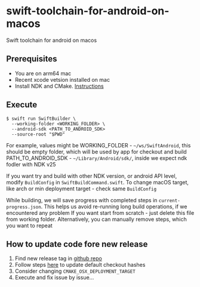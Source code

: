 # swift-toolchain-for-android-on-macos

Swift toolchain for android on macos

## Prerequisites
- You are on arm64 mac
- Recent xcode vetsion installed on mac
- Install NDK and CMake. [Instructions](https://developer.android.com/studio/projects/install-ndk)

## Execute
```
$ swift run SwiftBuilder \
  --working-folder <WORKING_FOLDER> \
  --android-sdk <PATH_TO_ANDROID_SDK>
  --source-root "$PWD"
```
For example, values might be
WORKING_FOLDER - `~/ws/SwiftAndroid`, this should be empty folder, which will be used by app for checkout and build
PATH_TO_ANDROID_SDK - `~/Library/Android/sdk/`, inside we expect ndk fodler with NDK v25


If you want try and build with other NDK version, or android API level, modify `BuildConfig` in `SwiftBuildCommand.swift`.
To change macOS target, like arch or min deployment target - check same `BuildConfig` 

While building, we will save progress with completed steps in `current-progress.json`. 
This helps us avoid re-running long build operations, if we encountered any problem
If you want start from scratch - just delete this file from working folder. Alternatively, you can manually remove steps, which you want to repeat


## How to update code fore new release

1. Find new release tag in [github repo](https://github.com/apple/swift.git)
2. Follow steps [here](./Sources/SwiftBuilder/Repos/HowToGetCommitHashes.md) to update default checkout hashes
3. Consider changing `CMAKE_OSX_DEPLOYMENT_TARGET`
4. Execute and fix issue by issue...
